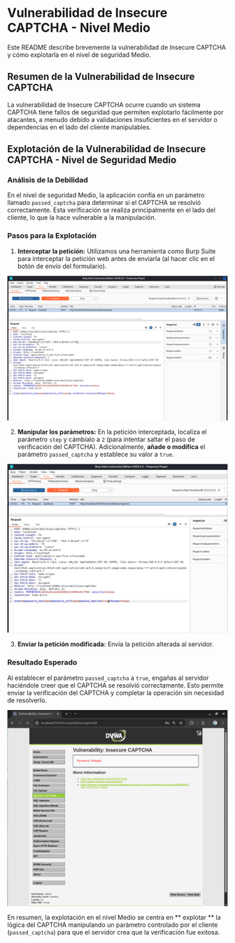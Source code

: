 # Vulnerabilidad de Insecure CAPTCHA - Nivel Medio

Este README describe brevemente la vulnerabilidad de Insecure CAPTCHA y cómo explotarla en el nivel de seguridad Medio.

## Resumen de la Vulnerabilidad de Insecure CAPTCHA

La vulnerabilidad de Insecure CAPTCHA ocurre cuando un sistema CAPTCHA tiene fallos de seguridad que permiten explotarlo fácilmente por atacantes, a menudo debido a validaciones insuficientes en el servidor o dependencias en el lado del cliente manipulables.

## Explotación de la Vulnerabilidad de Insecure CAPTCHA - Nivel de Seguridad Medio

### Análisis de la Debilidad

En el nivel de seguridad Medio, la aplicación confía en un parámetro llamado `passed_captcha` para determinar si el CAPTCHA se resolvió correctamente. Esta verificación se realiza principalmente en el lado del cliente, lo que la hace vulnerable a la manipulación.

### Pasos para la Explotación

1.  **Interceptar la petición:** Utilizamos una herramienta como Burp Suite para interceptar la petición web antes de enviarla (al hacer clic en el botón de envío del formulario).

![imagen vulnerabilidad Captcha insegura medio 1](../../assets/InsecureCaptchaMedium01.png)

2.  **Manipular los parámetros:** En la petición interceptada, localiza el parámetro `step` y cámbialo a `2` (para intentar saltar el paso de verificación del CAPTCHA). Adicionalmente, **añade o modifica** el parámetro `passed_captcha` y establece su valor a `true`.

![imagen vulnerabilidad Captcha insegura medio 2](../../assets/InsecureCaptchaMedium02.png)

3.  **Enviar la petición modificada:** Envía la petición alterada al servidor.

### Resultado Esperado

Al establecer el parámetro `passed_captcha` a `true`, engañas al servidor haciéndole creer que el CAPTCHA se resolvió correctamente. Esto permite enviar la verificación del CAPTCHA y completar la operación sin necesidad de resolverlo.

![imagen vulnerabilidad Captcha insegura medio 3](../../assets/InsecureCaptchaMedium03.png)

En resumen, la explotación en el nivel Medio se centra en ** explotar ** la lógica del CAPTCHA manipulando un parámetro controlado por el cliente (`passed_captcha`) para que el servidor crea que la verificación fue exitosa.